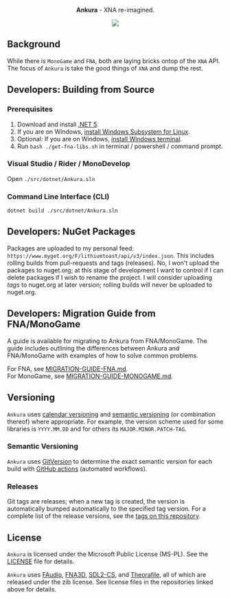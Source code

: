 <p align="center">
  <b>Ankura</b> - XNA re-imagined.</a>
</p>
<p align="center">
    <img src="https://github.com/craftworkgames/Ankura/workflows/CI/CD/badge.svg"/>
</p>

## Background

While there is `MonoGame` and `FNA`, both are laying bricks ontop of the `XNA` API. The focus of `Ankura` is take the good things of `XNA` and dump the rest.

## Developers: Building from Source

### Prerequisites

1. Download and install [.NET 5](https://dotnet.microsoft.com/download).
2. If you are on Windows, [install Windows Subsystem for Linux](https://docs.microsoft.com/en-us/windows/wsl/install-win10).
3. Optional: If you are on Windows, [install Windows terminal](https://docs.microsoft.com/en-us/windows/terminal/get-started).
4. Run `bash ./get-fna-libs.sh` in terminal / powershell / command prompt.

### Visual Studio / Rider / MonoDevelop

Open `./src/dotnet/Ankura.sln`

### Command Line Interface (CLI)

`dotnet build ./src/dotnet/Ankura.sln`

## Developers: NuGet Packages

Packages are uploaded to my personal feed: `https://www.myget.org/F/lithiumtoast/api/v3/index.json`. This includes rolling builds from pull-requests and tags (releases). No, I won't upload the packages to nuget.org; at this stage of development I want to control if I can delete packages if I wish to rename the project. I will consider uploading *tags* to nuget.org at later version; rolling builds will never be uploaded to nuget.org.

## Developers: Migration Guide from FNA/MonoGame

A guide is available for migrating to Ankura from FNA/MonoGame. The guide includes outlining the differences between Ankura and FNA/MonoGame with examples of how to solve common problems.

For FNA, see [MIGRATION-GUIDE-FNA.md](MIGRATION-GUIDE-FNA.md).  
For MonoGame, see [MIGRATION-GUIDE-MONOGAME.md](MIGRATION-GUIDE-MONOGAME.md).

## Versioning

`Ankura` uses [calendar versioning](https://calver.org) and [semantic versioning](https://semver.org) (or combination thereof) where appropriate. For example, the version scheme used for some libraries is `YYYY.MM.DD` and for others its `MAJOR.MINOR.PATCH-TAG`.

### Semantic Versioning

`Ankura` uses [GitVersion](https://github.com/GitTools/GitVersion) to determine the exact semantic version for each build with [GitHub actions](https://docs.github.com/en/free-pro-team@latest/actions/guides/about-continuous-integration) (automated workflows). 

### Releases

Git tags are releases; when a new tag is created, the version is automatically bumped automatically to the specified tag version.
For a complete list of the release versions, see the [tags on this repository](https://github.com/craftworkgames/Ankura/tags).

## License

`Ankura` is licensed under the Microsoft Public License (MS-PL). See the [LICENSE](LICENSE) file for details.

`Ankura` uses [FAudio](https://github.com/FNA-XNA/FAudio), [FNA3D](https://github.com/FNA-XNA/FNA3D), [SDL2-CS](https://github.com/flibitijibibo/SDL2-CS), and [Theorafile](https://github.com/FNA-XNA/Theorafile), all of which are released under the zib license. See license files in the repositories linked above for details.